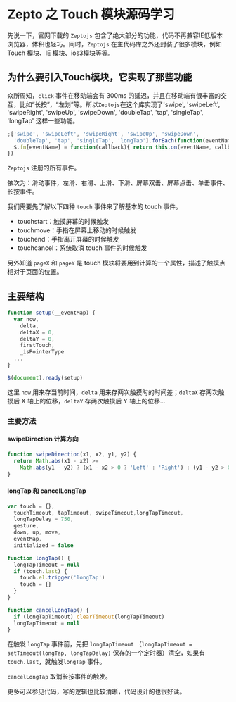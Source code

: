 # Zepto 之 Touch 模块源码学习

先说一下，官网下载的 `Zeptojs` 包含了绝大部分的功能，代码不再兼容IE低版本浏览器，体积也轻巧。同时，`Zeptojs` 在主代码库之外还封装了很多模块，例如Touch 模块、IE 模块、ios3模块等等。

## 为什么要引入Touch模块，它实现了那些功能

众所周知，`click` 事件在移动端会有 300ms 的延迟，并且在移动端有很丰富的交互，比如“长按”，“左划”等。所以`Zeptojs`在这个库实现了'swipe', 'swipeLeft', 'swipeRight', 'swipeUp', 'swipeDown', 'doubleTap', 'tap', 'singleTap', 'longTap' 这样一些功能。

```js
;['swipe', 'swipeLeft', 'swipeRight', 'swipeUp', 'swipeDown',
  'doubleTap', 'tap', 'singleTap', 'longTap'].forEach(function(eventName){
  $.fn[eventName] = function(callback){ return this.on(eventName, callback) }
})
```
`Zeptojs` 注册的所有事件。

依次为：滑动事件，左滑、右滑、上滑、下滑、屏幕双击、屏幕点击、单击事件、长按事件。

我们需要先了解以下四种 `touch` 事件来了解基本的 touch 事件。  

- touchstart：触摸屏幕的时候触发
- touchmove：手指在屏幕上移动的时候触发
- touchend：手指离开屏幕的时候触发
- touchcancel：系统取消 touch 事件的时候触发

另外知道 `pageX` 和 `pageY` 是 touch 模块将要用到计算的一个属性，描述了触摸点相对于页面的位置。

## 主要结构

```js
function setup(__eventMap) {
  var now,
    delta,
    deltaX = 0,
    deltaY = 0,
    firstTouch,
    _isPointerType
  ...
}

$(document).ready(setup)
```
这里 `now` 用来存当前时间，`delta` 用来存两次触摸时的时间差；`deltaX` 存两次触摸后 X 轴上的位移，`deltaY` 存两次触摸后 Y 轴上的位移...

### 主要方法

#### swipeDirection 计算方向
```js
function swipeDirection(x1, x2, y1, y2) {
  return Math.abs(x1 - x2) >=
    Math.abs(y1 - y2) ? (x1 - x2 > 0 ? 'Left' : 'Right') : (y1 - y2 > 0 ? 'Up' : 'Down')
}
```

#### longTap 和 cancelLongTap
```js
var touch = {},
  touchTimeout, tapTimeout, swipeTimeout,longTapTimeout,
  longTapDelay = 750,
  gesture,
  down, up, move,
  eventMap,
  initialized = false

function longTap() {
  longTapTimeout = null
  if (touch.last) {
    touch.el.trigger('longTap')
    touch = {}
  }
}

function cancelLongTap() {
  if (longTapTimeout) clearTimeout(longTapTimeout)
  longTapTimeout = null
}
```
在触发 `longTap` 事件前，先把 `longTapTimeout` （`longTapTimeout = setTimeout(longTap, longTapDelay)` 保存的一个定时器）清空，如果有`touch.last`，就触发`longTap` 事件。

`cancelLongTap` 取消长按事件的触发。

更多可以参见代码，写的逻辑也比较清晰，代码设计的也很好读。
